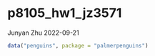 p8105_hw1_jz3571
================
Junyan Zhu
2022-09-21

``` r
data("penguins", package = "palmerpenguins")
```
